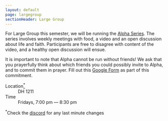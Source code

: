 ```yaml
---
layout: default
page: largegroup
sectionHeader: Large Group
---
```


<!-- <p>
While the online format is new this year we still look forward to gathering to worship God together, know Him better through scripture, have fellowship with one another, and be ignited and uplifted by the Holy Spirit. Large group is a time where the expectation is to meet God together as one body, in one accord. Come join us!
</p>
<div class="cogs cogs-large">
	<dl>
		<dt>Location</dt> <dd><a href="https://discord.gg/Af8Y8Zn" target="_blank">Discord</a></dd>
		<dt>Time</dt> <dd>Fridays, 7:30 pm EST</dd>
	</dl>
</div> -->

<!-- <p>
Large group is a weekly event where all of the small groups gather in one place to worship God through music, know Him better through scripture, have fellowship with one another, and be ignited and uplifted by the Holy Spirit. Large Group is a time of community, to meet God together as one body, in one accord. After Large Group, it is an InterVarsity tradition to get dinner together afterwards and socialize. Come join us, and bring friends!
</p>
<br/>
<p>
This semester we are trying something different, and will be doing a discussion series on the history of Christianity, which we hope will give us a nice understanding of the context of the scripture we study.
</p> -->

<p>
For Large Group this semester, we will be running the <a href="https://www.youtube.com/watch?v=_fyjL4NsAfM" target="_blank">Alpha Series</a>. The series involves weekly meetings with food, a video and an open discussion about life and faith. Participants are free to disagree with content of the video, and a healthy open discussion will ensue.
</p>
<p>It is important to note that Alpha cannot be run without friends! We ask that you prayerfully think about which friends you could possibly invite to Alpha, and to commit them in prayer. Fill out this <a href="https://forms.gle/mDxTPt8Xv5wv6S8X7" target="_blank">Google Form</a> as part of this commitment.</p>

<div class="cogs cogs-large">
	<dl>
		<dt>Location<a href="#location-addendum"><sup>*</sup></a></dt> <dd>DH 1211</dd>
		<dt>Time</dt> <dd>Fridays, 7:00 pm &mdash; 8:30 pm</dd>
	</dl>
</div>

<p id="location-addendum">
	<sup>*</sup>Check the <a href="https://discord.gg/Af8Y8Zn" target="_blank">discord</a> for any last minute changes
</p>
